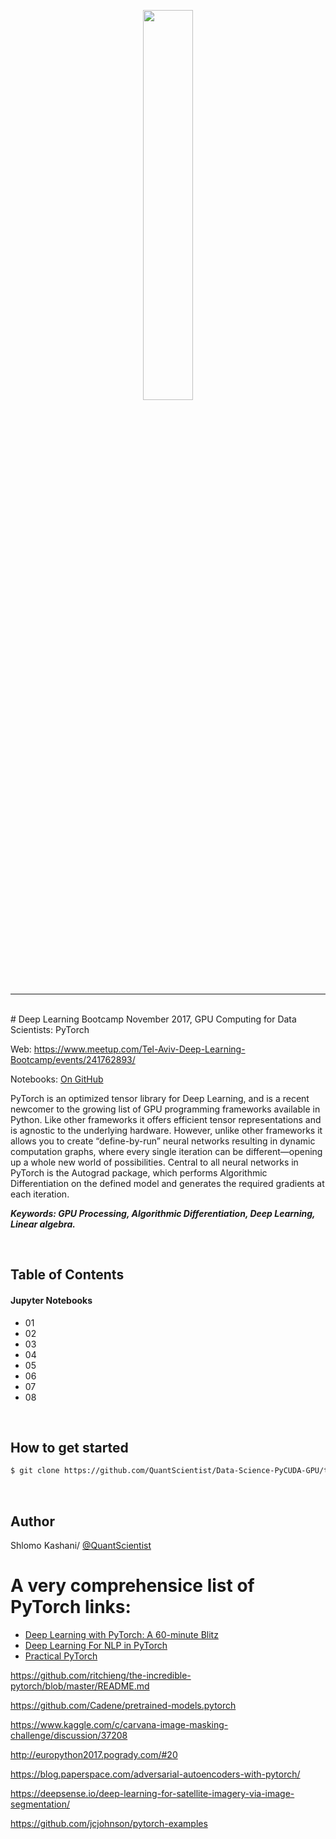 <p align="center"><img width="40%" src="images/pt.png" /></p>

--------------------------------------------------------------------------------

<br>
# Deep Learning Bootcamp November 2017, GPU Computing for Data Scientists: PyTorch

Web: https://www.meetup.com/Tel-Aviv-Deep-Learning-Bootcamp/events/241762893/

Notebooks: <a href="https://github.com/QuantScientist/Data-Science-PyCUDA-GPU"> On GitHub</a>

PyTorch is an optimized tensor library for Deep Learning, and is a recent newcomer to the growing list of GPU programming frameworks available in Python. Like other frameworks it offers efficient tensor representations and is agnostic to the underlying hardware. However, unlike other frameworks it allows you to create “define-by-run” neural networks resulting in dynamic computation graphs, where every single iteration can be different—opening up a whole new world of possibilities. Central to all neural networks in PyTorch is the Autograd package, which performs Algorithmic Differentiation on the defined model and generates the required gradients at each iteration.

***Keywords: GPU Processing, Algorithmic Differentiation, Deep Learning, Linear algebra.***

<br/>

## Table of Contents

#### Jupyter Notebooks
- 01 
- 02 
- 03 
- 04 
- 05 
- 06
- 07
- 08

<br/>

## How to get started
```bash
$ git clone https://github.com/QuantScientist/Data-Science-PyCUDA-GPU/tree/master/docker
```

<br/>

## Author
Shlomo Kashani/ [@QuantScientist](https://github.com/QuantScientist)


# A very comprehensice list of PyTorch links:

* [Deep Learning with PyTorch: A 60-minute Blitz](https://github.com/pytorch/tutorials/blob/master/Deep%20Learning%20with%20PyTorch.ipynb)
* [Deep Learning For NLP in PyTorch](https://github.com/rguthrie3/DeepLearningForNLPInPytorch)
* [Practical PyTorch](https://github.com/spro/practical-pytorch)

https://github.com/ritchieng/the-incredible-pytorch/blob/master/README.md

https://github.com/Cadene/pretrained-models.pytorch

https://www.kaggle.com/c/carvana-image-masking-challenge/discussion/37208

http://europython2017.pogrady.com/#20


https://blog.paperspace.com/adversarial-autoencoders-with-pytorch/

https://deepsense.io/deep-learning-for-satellite-imagery-via-image-segmentation/

https://github.com/jcjohnson/pytorch-examples

